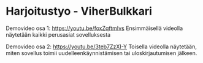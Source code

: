 # Harjoitustyo - ViherBulkkari


Demovideo osa 1: https://youtu.be/foxZqftmIvs
Ensimmäisellä videolla näytetään kaikki perusasiat sovelluksesta

Demovideo osa 2: https://youtu.be/3teb7ZzXI-Y
Toisella videolla näytetään, miten sovellus toimii uudelleenkäynnistämisen tai uloskirjautumisen jälkeen.
